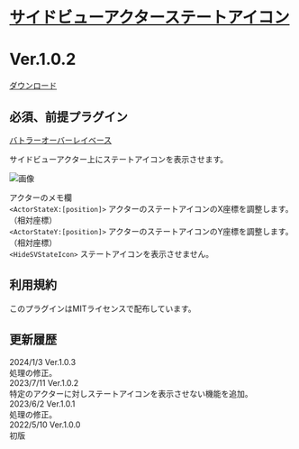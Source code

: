 # [サイドビューアクターステートアイコン](https://raw.githubusercontent.com/nuun888/MZ/master/NUUN_SVActorStateIcon.js)
# Ver.1.0.2  
 [ダウンロード](https://raw.githubusercontent.com/nuun888/MZ/master/NUUN_SVActorStateIcon.js)  
 
## 必須、前提プラグイン
[バトラーオーバーレイベース](https://github.com/nuun888/MZ/blob/master/README/BattlerOverlayBase.md)  

サイドビューアクター上にステートアイコンを表示させます。  

![画像](img/SVActorStateIcon1.png)  

アクターのメモ欄  
`<ActorStateX:[position]>` アクターのステートアイコンのX座標を調整します。（相対座標）  
`<ActorStateY:[position]>` アクターのステートアイコンのY座標を調整します。（相対座標）  
`<HideSVStateIcon>` ステートアイコンを表示させません。  

## 利用規約
このプラグインはMITライセンスで配布しています。  

## 更新履歴
2024/1/3 Ver.1.0.3  
処理の修正。  
2023/7/11 Ver.1.0.2  
特定のアクターに対しステートアイコンを表示させない機能を追加。  
2023/6/2 Ver.1.0.1  
処理の修正。  
2022/5/10 Ver.1.0.0  
初版  
